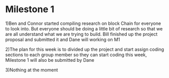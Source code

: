 # **Milestone 1**

1)Ben and Connor started compiling research on block Chain for everyone to look into. But everyone should be doing a little bit of research so that we are all understand what we are trying to build. Bill finished up the project proposal and submitted it and Dane will working on M1

2)The plan for this week is to divided up the project and start assign coding sections to each group member so they can start coding this week, Milestone 1 will also be submitted by Dane

3)Nothing at the moment
